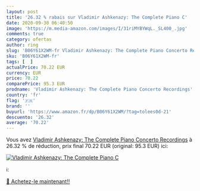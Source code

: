 ```yaml
---
layout: post
title: '26.32 % rabais sur Vladimir Ashkenazy: The Complete Piano C'
date: 2020-09-30 06:40:50
image: 'https://m.media-amazon.com/images/I/31riMYBYWqL._SL400_.jpg'
comments: true
category: ofertas
author: ring
slug: 'B06Y61X2WM-fr Vladimir Ashkenazy: The Complete Piano Concerto Recordings'
sku: 'B06Y61X2WM-fr'
tags: [  ]
actualPrice: 70.22 EUR
currency: EUR
price: 70.22
comparePrice: 95.3 EUR
prodname: 'Vladimir Ashkenazy: The Complete Piano Concerto Recordings'
country: 'fr'
flag: '🇫🇷'
brand: ''
buyurl: 'https://www.amazon.fr/dp/B06Y61X2WM/?tag=tolees0d-21'
descuento: '26.32'
average: '70.22'
---
```


Vous avez [Vladimir Ashkenazy: The Complete Piano Concerto Recordings](https://www.amazon.fr/dp/B06Y61X2WM/?tag=tolees0d-21)  à  26.32 % de réduction, prix final  70.22 EUR (original: 95.3 EUR) ici:

[![Vladimir Ashkenazy: The Complete Piano C](https://m.media-amazon.com/images/I/31riMYBYWqL._SL400_.jpg)](https://www.amazon.fr/dp/B06Y61X2WM/?tag=tolees0d-21)

ℹ️:


[🛒 Achetez-le maintenant!!](https://www.amazon.fr/dp/B06Y61X2WM/?tag=tolees0d-21)
